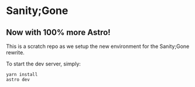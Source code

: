 # Sanity;Gone

## Now with 100% more Astro!

This is a scratch repo as we setup the new environment for the Sanity;Gone rewrite.

To start the dev server, simply:
```
yarn install
astro dev
```
